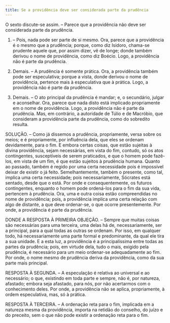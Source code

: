 ```yaml
---
title: Se a providência deve ser considerada parte da prudência
---
```


O sexto discute-se assim. – Parece que a providência não deve ser considerada parte da prudência.  

1. – Pois, nada pode ser parte de si mesmo. Ora, parece que a providência é o mesmo que a prudência; porque, como diz Isidoro, chama-se prudente aquele que, por assim dizer, vê de longe; donde também derivou o nome de providência, como diz Boécio. Logo, a providência não é parte da prudência. 

2. Demais. – A prudência é somente prática. Ora, a providência também pode ser especulativa; porque a vista, donde derivou o nome de providência, pertence mais à especulativa que à prática. Logo, a providência não é parte da prudência.  

3. Demais. – O ato principal da prudência é mandar; e, o secundário, julgar e aconselhar. Ora, parece que nada disto está implicado propriamente em o nome de providência. Logo, a providência não é parte da prudência.  Mas, em contrário, a autoridade de Túlio e de Macróbio, que consideram a providência parte da prudência, como do sobredito resulta.  

SOLUÇÃO. – Como já dissemos a prudência, propriamente, versa sobre os meios; e é propriamente, por influência dela, que eles se ordenam devidamente, para o fim. E embora certas coisas, que estão sujeitas à divina providência, sejam necessárias, em vista do fim, contudo, só os atos contingentes, susceptíveis de serem praticados, e que o homem pode fazê-los, em vista de um fim, é que estão sujeitos à prudência humana. Quanto ao passado, também é regido por uma certa necessidade pois é impossível deixar de existir o já feito. Semelhantemente, também o presente, como tal, implica uma certa necessidade; pois necessariamente, Sócrates está sentado, desde que o está. Por onde e consequentemente, os futuros contingentes, enquanto o homem pode ordená-los para o fim da sua vida, pertencem à prudência. Ora, uma e outra coisa estão compreendidas no nome de providência; pois, a providência implica uma certa relação com algo de distante, a que deve ordenar-se, o que ocorre presentemente. Por onde, a providência é parte da prudência.  

DONDE A RESPOSTA À PRIMEIRA OBJEÇÃO. – Sempre que muitas coisas são necessárias para uma terceira, uma delas há de, necessariamente, ser a principal, para a qual todas as outras se ordenam. Por isso, em qualquer todo, há necessariamente uma parte formal e predominante, da qual ele tira a sua unidade. E a esta luz, a providência é a principalíssima entre todas as partes da prudência; pois, em virtude dela, tudo o mais, exigido pela prudência, é necessário para um meio ordenar-se adequadamente ao fim. Por onde, o nome mesmo de prudência deriva da providência, como da sua parte mais principal.  

RESPOSTA À SEGUNDA. – A especulação é relativa ao universal e ao necessário; o que, existindo em toda parte e sempre, não é, por natureza, afastado; embora seja afastado, para nós, por não acertarmos com o conhecimento deles. Por onde, a providência não se aplica, propriamente, à ordem especulativa, mas, só à prática.  

RESPOSTA À TERCEIRA. – A ordenação reta para o fim, implicada em a natureza mesma da providência, importa na retidão do conselho, do juízo e do preceito, sem o que não pode existir a ordenação reta para o fim.